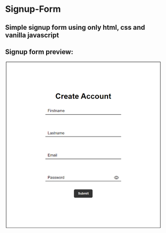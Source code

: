 # Signup-Form

## Simple signup form using only html, css and vanilla javascript

## Signup form preview:

![Signup form!](Signup-form.png)
